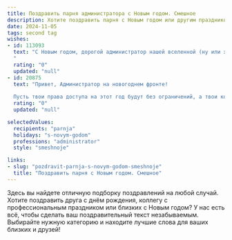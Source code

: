 ```yaml
---
title: Поздравить парня администратора с Новым годом. Смешное
description: Хотите поздравить парня с Новым годом или другим праздником? Наш ИИ создаст незабываемое поздравление, а вы обязательно выделитесь среди других.  
date: 2024-11-05
tags: second tag
wishes:
- id: 113093
  text: "С Новым годом, дорогой администратор нашей вселенной (ну или хотя бы офиса)!  Желаю тебе в новом году таких же стабильных нервов, как твой компьютер после перезагрузки,  и чтобы все баги жизни решались так же быстро, как ты решаешь проблемы пользователей. Пусть зарплата твоя будет как бесконечный буфер обмена –  безграничная и постоянно пополняемая!  И, главное, чтобы счастье в новом году не зависало!
  "
  rating: "0"
  updated: "null"
- id: 20875
  text: "Привет, Администратор на новогоднем фронте!
  
  Пусть твои права доступа на этот год будут без ограничений, а твои команды – всегда в онлайне! Пусть твои сервера никогда не упадут, а твои пользователи – всегда будут довольны. Пусть твои запросы будут всегда быстрыми, а твои решения – всегда верными. И пусть ты всегда найдешь время, чтобы отдохнуть и насладиться новогодними праздниками! С Новым Годом, мой уважаемый Администратор!"
  rating: "0"
  updated: "null"

selectedValues:
  recipients: "parnja"
  holidays: "s-novym-godom"
  professions: "administrator"
  style: "smeshnoje"

links:
- slug: "pozdravit-parnja-s-novym-godom-smeshnoje"
  title: "Поздравить парня с Новым годом. Смешное"
---
```


Здесь вы найдете отличную подборку поздравлений на любой случай.
Хотите поздравить друга с днём рождения, коллегу с профессиональным праздником или близких с Новым годом? У нас есть всё, чтобы сделать ваш поздравительный текст незабываемым. Выбирайте нужную категорию и находите лучшие слова для ваших близких и друзей!
